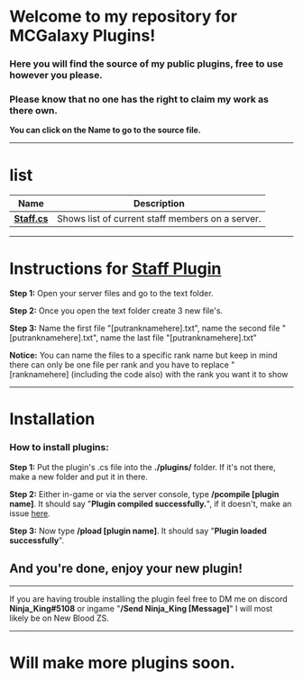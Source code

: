 # Welcome to my repository for MCGalaxy Plugins!
### Here you will find the source of my public plugins, free to use however you please.

### **Please know that no one has the right to claim my work as there own.**

**You can click on the Name to go to the source file.**

___________________________________________________________________________
# list

| Name | Description |
| ------------- | -----|
|  **[Staff.cs](https://github.com/xXNinjaKingXx/ClassiCube-Extra-Commands-Plugins/blob/main/Plugins/Staff.cs)** | Shows list of current staff members on a server.

___________________________________________________________________________
# **Instructions for [Staff Plugin](https://github.com/xXNinjaKingXx/ClassiCube-Extra-Commands-Plugins/blob/main/Plugins/Staff.cs)**

**Step 1:** Open your server files and go to the text folder.

**Step 2:** Once you open the text folder create 3 new file's.

**Step 3:** Name the first file "[putranknamehere].txt", name the second file "[putranknamehere].txt", name the last file "[putranknamehere].txt"

**Notice:** You can name the files to a specific rank name but keep in mind there can only be one file per rank and you have to replace "[ranknamehere] (including the code also) with the rank you want it to show
___________________________________________________________________________

# Installation

### How to install plugins:
**Step 1:** Put the plugin's .cs file into the **./plugins/** folder. If it's not there, make a new folder and put it in there.

**Step 2:** Either in-game or via the server console, type **/pcompile [plugin name]**. It should say "**Plugin compiled successfully.**", if it doesn't, make an issue [here](https://github.com/xXNinjaKingXx/ClassiCube-Extra-Commands-Plugins/issues).

**Step 3:** Now type **/pload [plugin name]**. It should say "**Plugin loaded successfully**".

## And you're done, enjoy your new plugin!
___________________________________________________________________________

If you are having trouble installing the plugin feel free to DM me on discord **Ninja_King#5108** or ingame "**/Send Ninja_King [Message]**" I will most likely be on New Blood ZS.
___________________________________________________________________________
# **Will make more plugins soon.**
